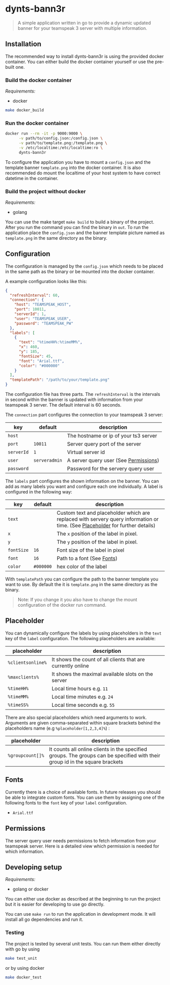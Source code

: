 # dynts-bann3r

> A simple application written in go to provide a dynamic updated banner for your teamspeak 3 server with multiple information.

## Installation

The recommended way to install dynts-bann3r is using the provided docker container. You can either build the docker container yourself or use the pre-built one.

### Build the docker container

*Requirements:*

- docker

```bash
make docker_build
```

### Run the docker container

```bash
docker run --rm -it -p 9000:9000 \
      -v path/to/config.json:/config.json \
      -v path/to/template.png:/template.png \
      -v /etc/localtime:/etc/localtime:ro \
      dynts-bann3r
```

To configure the application you have to mount a `config.json` and the template banner `template.png` into the docker container. It is also recommended do mount the localtime of your host system to have correct datetime in the container.

### Build the project without docker

*Requirements:*

- golang

You can use the make target `make build` to build a binary of the project. After you run the command you can find the binary in `out`. To run the application place the `config.json` and the banner template picture named as `template.png` in the same directory as the binary.

## Configuration

The configuration is managed by the `config.json` which needs to be placed in the same path as the binary or be mounted into the docker container.

A example configuration looks like this:

```json
{
  "refreshInterval": 60,
  "connection": {
    "host": "TEAMSPEAK_HOST",
    "port": 10011,
    "serverId": 1,
    "user": "TEAMSPEAK_USER",
    "password": "TEAMSPEAK_PW"
  },
  "labels": [
    {
      "text": "%timeHH%:%timeMM%",
      "x": 460,
      "y": 185,
      "fontSize": 45,
      "font": "Arial.ttf",
      "color": "#000000"
    }
  ],
  "templatePath": "/path/to/your/template.png"
}
```

The configuration file has three parts. The `refreshInterval` is the intervals in second within the banner is updated with information from your teamspeak 3 server. The default interval is 60 seconds.

The `connection` part configures the connection to your teamspeak 3 server:

| key        | default       | description                               |
| ---------- | ------------- | ----------------------------------------- |
| `host`     |               | The hostname or ip of your ts3 server     |
| `port`     | `10011`       | Server query port of the server           |
| `serverId` | `1`           | Virtual server id                         |
| `user`     | `serveradmin` | A server query user (See [Permissions](#permissions)) |
| `password` |               | Password for the servery query user       |

The `labels` part configures the shown information on the banner. You can add as many labels you want and configure each one individually. A label is configured in the following way:

| key        | default   | description                                                                                                                    |
| ---------- | --------- | ------------------------------------------------------------------------------------------------------------------------------ |
| `text`     |           | Custom text and placeholder which are replaced with servery query information or time. (See [Placeholder](#placeholder) for further details) |
| `x`        |           | The `x` position of the label in pixel.                                                                                        |
| `y`        |           | The `y` position of the label in pixel.                                                                                        |
| `fontSize` | `16`      | Font size of the label in pixel                                                                                                |
| `font`     | `16`      | Path to a font (See [Fonts](#fonts))                                                                                                   |
| `color`    | `#000000` | hex color of the label                                                                                                         |

With `templatePath` you can configure the path to the banner template you want to use. By default the it is `template.png` in the same directory as the binary.

> Note: If you change it you also have to change the mount configuration of the docker run command.

## Placeholder

You can dynamically configure the labels by using placeholders in the `text` key of the `label` configuration. The following placeholders are available:

| placeholder       | description                                                 |
| ----------------- | ----------------------------------------------------------- |
| `%clientsonline%` | It shows the count of all clients that are currently online |
| `%maxclients%`    | It shows the maximal available slots on the server          |
| `%timeHH%`        | Local time hours e.g. `11`                                  |
| `%timeMM%`        | Local time minutes e.g. `24`                                |
| `%timeSS%`        | Local time seconds e.g. `55`                                |

There are also special placeholders which need arguments to work. Arguments are given comma-separated within square brackets behind the placeholders name (e.g `%placeholder[1,2,3,4]%`) :

| placeholder      | description                                                                                                                  |
| ---------------- | ---------------------------------------------------------------------------------------------------------------------------- |
| `%groupcount[]%` | It counts all online clients in the specified groups. The groups can be specified with their group id in the square brackets |

## Fonts

Currently there is a choice of available fonts. In future releases you should be able to integrate custom fonts.
You can use them by assigning one of the following fonts to the `font` key of your `label` configuration.

- `Arial.ttf`

## Permissions

The server query user needs permissions to fetch information from your teamspeak server. Here is a detailed view which permission is needed for which information.

## Developing setup

*Requirements:*

- golang or docker

You can either use docker as described at the beginning to run the project but it is easier for developing to use go directly.

You can use `make run` to run the application in development mode. It will install all go dependencies and run it.

### Testing

The project is tested by several unit tests. You can run them either directly with go by using

```bash
make test_unit
```

or by using docker

```bash
make docker_test
```
